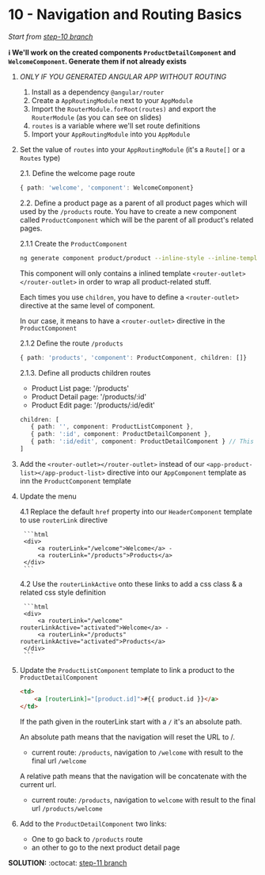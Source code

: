 # 10 - Navigation and Routing Basics

*Start from [step-10 branch](https://github.com/mazero/angular-course-app/tree/step-10)*

**ℹ We'll work on the created components `ProductDetailComponent` and `WelcomeComponent`. Generate them if not already exists**

1. *ONLY IF YOU GENERATED ANGULAR APP WITHOUT ROUTING* 

    1. Install as a dependency `@angular/router`
    2. Create a `AppRoutingModule` next to your `AppModule`
    3. Import the `RouterModule.forRoot(routes)` and export the `RouterModule` (as you can see on slides)
    4. `routes` is a variable where we'll set route definitions
    5. Import your `AppRoutingModule` into you `AppModule`
 
2. Set the value of `routes` into your `AppRoutingModule` (it's a `Route[]` or a `Routes` type)

    2.1. Define the welcome page route
    
    ```ts
   { path: 'welcome', 'component': WelcomeComponent}
    ```
    
    2.2. Define a product page as a parent of all product pages which will used by the `/products` route. You have to create a new component called `ProductComponent` which will be the parent of all product's related pages.
    
    2.1.1 Create the `ProductComponent`
    
    ```bash
    ng generate component product/product --inline-style --inline-template --flat=true
    ```
   
    This component will only contains a inlined template `<router-outlet></router-outlet>` in order to wrap all product-related stuff.
    
    Each times you use `children`, you have to define a `<router-outlet>` directive at the same level of component.
    
    In our case, it means to have a `<router-outlet>` directive in the `ProductComponent`
    
    2.1.2 Define the route `/products`
    
    ```ts
    { path: 'products', 'component': ProductComponent, children: []}
    ```
    
    2.1.3. Define all products children routes
    
    - Product List page: '/products'
    - Product Detail page: '/products/:id'
    - Product Edit page: '/products/:id/edit'
    
    ```ts
    children: [
       { path: '', component: ProductListComponent },
       { path: ':id', component: ProductDetailComponent },
       { path: ':id/edit', component: ProductDetailComponent } // This will change with implementing Forms
    ]
    ```
   
3. Add the `<router-outlet></router-outlet>` instead of our `<app-product-list></app-product-list>` directive into our `AppComponent` template as inn the `ProductComponent` template

4. Update the menu
 
    4.1 Replace the default `href` property into our `HeaderComponent` template to use `routerLink` directive
    
        ```html
        <div>
            <a routerLink="/welcome">Welcome</a> -
            <a routerLink="/products">Products</a>
        </div>
        ```
   
   4.2 Use the `routerLinkActive` onto these links to add a css class & a related css style definition
    
        ```html
        <div>
            <a routerLink="/welcome" routerLinkActive="activated">Welcome</a> -
            <a routerLink="/products" routerLinkActive="activated">Products</a>
        </div>
        ```

5. Update the `ProductListComponent` template to link a product to the `ProductDetailComponent`

    ```html
    <td>
        <a [routerLink]="[product.id]">#{{ product.id }}</a>
    </td>
    ```
    
    If the path given in the routerLink start with a `/` it's an absolute path.
    
    An absolute path means that the navigation will reset the URL to /.
    
    - current route: `/products`, navigation to `/welcome` with result to the final url `/welcome`
    
    A relative path means that the navigation will be concatenate with the current url.
    
    - current route: `/products`, navigation to `welcome` with result to the final url `/products/welcome`

6. Add to the `ProductDetailComponent` two links:

    - One to go back to `/products` route
    - an other to go to the next product detail page
  
**SOLUTION:** :octocat: [step-11 branch](https://github.com/mazero/angular-course-app/pull/7)
